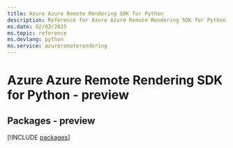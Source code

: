 ```yaml
---
title: Azure Azure Remote Rendering SDK for Python
description: Reference for Azure Azure Remote Rendering SDK for Python
ms.date: 02/03/2025
ms.topic: reference
ms.devlang: python
ms.service: azureremoterendering
---
```

# Azure Azure Remote Rendering SDK for Python - preview
## Packages - preview
[!INCLUDE [packages](azure-remote-rendering-index.md)]